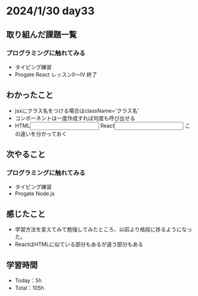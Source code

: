 # 2024/1/30 day33


## 取り組んだ課題一覧
### プログラミングに触れてみる
  - タイピング練習
  - Progate React レッスンⅡ～Ⅳ 終了

## わかったこと
  - jsxにクラス名をつける場合はclassName='クラス名'
  - コンポーネントは一度作成すれば何度も呼び出せる
  - HTML<input> React<input/> この違いを分かっておく

## 次やること
### プログラミングに触れてみる
  - タイピング練習
  - Progate Node.js

## 感じたこと
  - 学習方法を変えてみて勉強してみたところ、以前より格段に捗るようになった。
  - ReactはHTMLに似ている部分もあるが違う部分もある

## 学習時間
  - Today：5h
  - Total：105h

